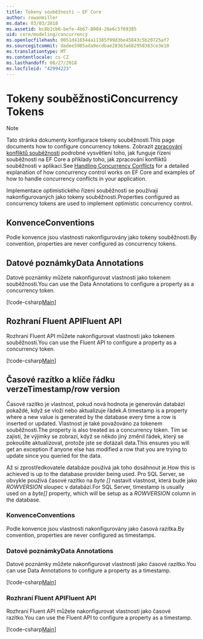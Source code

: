 ```yaml
---
title: Tokeny souběžnosti – EF Core
author: rowanmiller
ms.date: 03/03/2018
ms.assetid: bc8b1cb0-befe-4b67-8004-26e6c5f69385
uid: core/modeling/concurrency
ms.openlocfilehash: 0051d416544a11385f99d36e45843c5b20725af7
ms.sourcegitcommit: dadee5905ada9ecdbae28363a682950383ce3e10
ms.translationtype: MT
ms.contentlocale: cs-CZ
ms.lasthandoff: 08/27/2018
ms.locfileid: "42994223"
---
```

# <a name="concurrency-tokens"></a><span data-ttu-id="1f872-102">Tokeny souběžnosti</span><span class="sxs-lookup"><span data-stu-id="1f872-102">Concurrency Tokens</span></span>

> [!NOTE]
> <span data-ttu-id="1f872-103">Tato stránka dokumenty konfigurace tokeny souběžnosti.</span><span class="sxs-lookup"><span data-stu-id="1f872-103">This page documents how to configure concurrency tokens.</span></span> <span data-ttu-id="1f872-104">Zobrazit [zpracování konfliktů souběžnosti](../saving/concurrency.md) podrobné vysvětlení toho, jak funguje řízení souběžnosti na EF Core a příklady toho, jak zpracování konfliktů souběžnosti v aplikaci.</span><span class="sxs-lookup"><span data-stu-id="1f872-104">See [Handling Concurrency Conflicts](../saving/concurrency.md) for a detailed explanation of how concurrency control works on EF Core and examples of how to handle concurrency conflicts in your application.</span></span>

<span data-ttu-id="1f872-105">Implementace optimistického řízení souběžnosti se používají nakonfigurovaných jako tokeny souběžnosti.</span><span class="sxs-lookup"><span data-stu-id="1f872-105">Properties configured as concurrency tokens are used to implement optimistic concurrency control.</span></span>

## <a name="conventions"></a><span data-ttu-id="1f872-106">Konvence</span><span class="sxs-lookup"><span data-stu-id="1f872-106">Conventions</span></span>

<span data-ttu-id="1f872-107">Podle konvence jsou vlastnosti nakonfigurovány jako tokeny souběžnosti.</span><span class="sxs-lookup"><span data-stu-id="1f872-107">By convention, properties are never configured as concurrency tokens.</span></span>

## <a name="data-annotations"></a><span data-ttu-id="1f872-108">Datové poznámky</span><span class="sxs-lookup"><span data-stu-id="1f872-108">Data Annotations</span></span>

<span data-ttu-id="1f872-109">Datové poznámky můžete nakonfigurovat vlastnosti jako tokenem souběžnosti.</span><span class="sxs-lookup"><span data-stu-id="1f872-109">You can use the Data Annotations to configure a property as a concurrency token.</span></span>

[!code-csharp[Main](../../../samples/core/Modeling/DataAnnotations/Samples/Concurrency.cs#ConfigureConcurrencyAnnotations)]

## <a name="fluent-api"></a><span data-ttu-id="1f872-110">Rozhraní Fluent API</span><span class="sxs-lookup"><span data-stu-id="1f872-110">Fluent API</span></span>

<span data-ttu-id="1f872-111">Rozhraní Fluent API můžete nakonfigurovat vlastnosti jako tokenem souběžnosti.</span><span class="sxs-lookup"><span data-stu-id="1f872-111">You can use the Fluent API to configure a property as a concurrency token.</span></span>

[!code-csharp[Main](../../../samples/core/Modeling/FluentAPI/Samples/Concurrency.cs#ConfigureConcurrencyFluent)]

## <a name="timestamprow-version"></a><span data-ttu-id="1f872-112">Časové razítko a klíče řádku verze</span><span class="sxs-lookup"><span data-stu-id="1f872-112">Timestamp/row version</span></span>

<span data-ttu-id="1f872-113">Časové razítko je vlastnost, pokud nová hodnota je generován databází pokaždé, když se vloží nebo aktualizuje řádek.</span><span class="sxs-lookup"><span data-stu-id="1f872-113">A timestamp is a property where a new value is generated by the database every time a row is inserted or updated.</span></span> <span data-ttu-id="1f872-114">Vlastnost je také považováno za tokenem souběžnosti.</span><span class="sxs-lookup"><span data-stu-id="1f872-114">The property is also treated as a concurrency token.</span></span> <span data-ttu-id="1f872-115">Tím se zajistí, že výjimky se zobrazí, když se někdo jiný změnil řádek, který se pokoušíte aktualizovat, protože jste se dotázali data.</span><span class="sxs-lookup"><span data-stu-id="1f872-115">This ensures you will get an exception if anyone else has modified a row that you are trying to update since you queried for the data.</span></span>

<span data-ttu-id="1f872-116">Až si zprostředkovatele databáze používá jak toho dosáhnout je.</span><span class="sxs-lookup"><span data-stu-id="1f872-116">How this is achieved is up to the database provider being used.</span></span> <span data-ttu-id="1f872-117">Pro SQL Server, se obvykle používá časové razítko na *byte []* nastavit vlastnost, která bude jako *ROWVERSION* sloupec v databázi.</span><span class="sxs-lookup"><span data-stu-id="1f872-117">For SQL Server, timestamp is usually used on a *byte[]* property, which will be setup as a *ROWVERSION* column in the database.</span></span>

### <a name="conventions"></a><span data-ttu-id="1f872-118">Konvence</span><span class="sxs-lookup"><span data-stu-id="1f872-118">Conventions</span></span>

<span data-ttu-id="1f872-119">Podle konvence jsou vlastnosti nakonfigurovány jako časová razítka.</span><span class="sxs-lookup"><span data-stu-id="1f872-119">By convention, properties are never configured as timestamps.</span></span>

### <a name="data-annotations"></a><span data-ttu-id="1f872-120">Datové poznámky</span><span class="sxs-lookup"><span data-stu-id="1f872-120">Data Annotations</span></span>

<span data-ttu-id="1f872-121">Datové poznámky můžete nakonfigurovat vlastnosti jako časové razítko.</span><span class="sxs-lookup"><span data-stu-id="1f872-121">You can use Data Annotations to configure a property as a timestamp.</span></span>

[!code-csharp[Main](../../../samples/core/Modeling/DataAnnotations/Samples/Timestamp.cs#ConfigureTimestampAnnotations)]

### <a name="fluent-api"></a><span data-ttu-id="1f872-122">Rozhraní Fluent API</span><span class="sxs-lookup"><span data-stu-id="1f872-122">Fluent API</span></span>

<span data-ttu-id="1f872-123">Rozhraní Fluent API můžete nakonfigurovat vlastnosti jako časové razítko.</span><span class="sxs-lookup"><span data-stu-id="1f872-123">You can use the Fluent API to configure a property as a timestamp.</span></span>

[!code-csharp[Main](../../../samples/core/Modeling/FluentAPI/Samples/Timestamp.cs#ConfigureTimestampFluent)]
